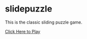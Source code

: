 # slidepuzzle
This is the classic sliding puzzle game.

[Click Here to Play](https://thisisjosh.github.io/slidepuzzle/play.htm)
